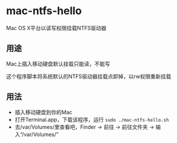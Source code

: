 # mac-ntfs-hello
Mac OS X平台以读写权限挂载NTFS驱动器

## 用途

Mac上插入移动硬盘默认挂载只能读，不能写

这个程序脚本将系统默认的NTFS驱动器挂载点卸掉，以rw权限重新挂载

## 用法

* 插入移动硬盘到你的Mac
* 打开Terminal.app，下载该程序，运行
`sudo ./mac-ntfs-hello.sh`
* 去/var/Volumes/里查看吧，Finder -> 前往 -> 前往文件夹 -> 输入“/var/Volumes/”
